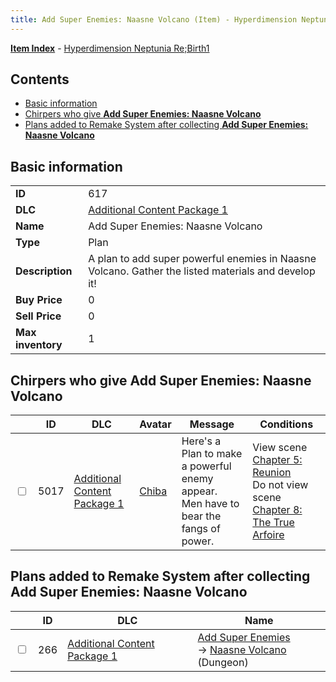 ```yaml
---
title: Add Super Enemies: Naasne Volcano (Item) - Hyperdimension Neptunia Re;Birth1
---
```


[**Item Index**](/neptunia/rb1/item/index.html) - [Hyperdimension Neptunia Re;Birth1](/neptunia/rb1)

## Contents

- [Basic information](#basic-information)
- [Chirpers who give **Add Super Enemies: Naasne Volcano**](#chirpers-who-give-add-super-enemies-naasne-volcano)
- [Plans added to Remake System after collecting **Add Super Enemies: Naasne Volcano**](#plans-added-to-remake-system-after-collecting-add-super-enemies-naasne-volcano)

## Basic information

|   |   |
| -- | -- |
| **ID** | 617 |
| **DLC** | [Additional Content Package 1](/neptunia/rb1/dlc/10-pack1.html) |
| **Name** | Add Super Enemies: Naasne Volcano |
| **Type** | Plan |
| **Description** | A plan to add super powerful enemies in Naasne Volcano. Gather the listed materials and develop it! |
| **Buy Price** | 0 |
| **Sell Price** | 0 |
| **Max inventory** | 1 |


## Chirpers who give **Add Super Enemies: Naasne Volcano**

|    | ID | DLC | Avatar | Message | Conditions |
| -- | -- | --- | ------ | ------- | ---------- |
| <input type="checkbox" id="rb1-chirper-event-10-5017" class="trackbox" /> | 5017 | [Additional Content Package 1](/neptunia/rb1/dlc/10-pack1.html) | [Chiba](/neptunia/rb1/undefined/1-219-chiba.html) | Here's a Plan to make a powerful enemy appear.<br />Men have to bear the fangs of power. | View scene [Chapter 5: Reunion](/neptunia/rb1/scene/1-503-chapter-5-reunion.html)<br />Do not view scene [Chapter 8: The True Arfoire](/neptunia/rb1/scene/1-807-chapter-8-the-true-arfoire.html) |


## Plans added to Remake System after collecting **Add Super Enemies: Naasne Volcano**

|    | ID | DLC | Name |
| -- | -- | --- | ---- |
| <input type="checkbox" id="rb1-remake-10-266" class="trackbox" /> | 266 | [Additional Content Package 1](/neptunia/rb1/dlc/10-pack1.html) | [Add Super Enemies](/neptunia/rb1/remake/10-266-add-super-enemies.html)<br /> → [Naasne Volcano](/neptunia/rb1/dungeon/1-112-naasne-volcano.html) (Dungeon) |
